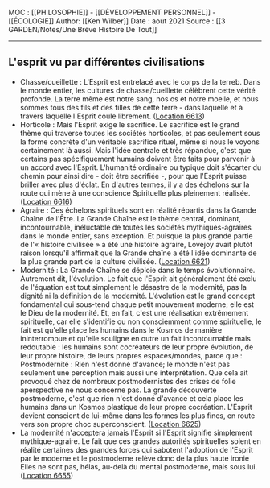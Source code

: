 MOC : [[PHILOSOPHIE]] - [[DÉVELOPPEMENT PERSONNEL]] - [[ÉCOLOGIE]]
Author: [[Ken Wilber]]
Date : aout 2021
Source : [[3 GARDEN/Notes/Une Brève Histoire De Tout]]
***

## L'esprit vu par différentes civilisations
- Chasse/cueillette : L'Esprit est entrelacé avec le corps de la terreb. Dans le monde entier, les cultures de chasse/cueillette célèbrent cette vérité profonde. La terre même est notre sang, nos os et notre moelle, et nous sommes tous des fils et des filles de cette terre - dans laquelle et à travers laquelle l'Esprit coule librement. ([Location 6613](https://readwise.io/to_kindle?action=open&asin=B07MQ681WQ&location=6613))
- Horticole : Mais l'Esprit exige le sacrifice. Le sacrifice est le grand thème qui traverse toutes les sociétés horticoles, et pas seulement sous la forme concrète d'un véritable sacrifice rituel, même si nous le voyons certainement là aussi. Mais l'idée centrale et très répandue, c'est que certains pas spécifiquement humains doivent être faits pour parvenir à un accord avec l'Esprit. L'humanité ordinaire ou typique doit s'écarter du chemin pour ainsi dire - doit être sacrifiée -, pour que l'Esprit puisse briller avec plus d'éclat. En d'autres termes, il y a des échelons sur la route qui mène à une conscience Spirituelle plus pleinement réalisée. ([Location 6616](https://readwise.io/to_kindle?action=open&asin=B07MQ681WQ&location=6616))
- Agraire : Ces échelons spirituels sont en réalité répartis dans la Grande Chaîne de l'Être. La Grande Chaîne est le thème central, dominant, incontournable, inéluctable de toutes les sociétés mythiques-agraires dans le monde entier, sans exception. Et puisque la plus grande partie de l'« histoire civilisée » a été une histoire agraire, Lovejoy avait plutôt raison lorsqu'il affirmait que la Grande chaîne a été l'idée dominante de la plus grande part de la culture civilisée. ([Location 6621](https://readwise.io/to_kindle?action=open&asin=B07MQ681WQ&location=6621))
- Modernité : La Grande Chaîne se déploie dans le temps évolutionnaire. Autrement dit, l'évolution. Le fait que l'Esprit ait généralement été exclu de l'équation est tout simplement le désastre de la modernité, pas la dignité ni la définition de la modernité. L'évolution est le grand concept fondamental qui sous-tend chaque petit mouvement moderne; elle est le Dieu de la modernité. Et, en fait, c'est une réalisation extrêmement spirituelle, car elle s'identifie ou non consciemment comme spirituelle, le fait est qu'elle place les humains dans le Kosmos de manière ininterrompue et qu'elle souligne en outre un fait incontournable mais redoutable : les humains sont cocréateurs de leur propre évolution, de leur propre histoire, de leurs propres espaces/mondes, parce que : Postmodernité : Rien n'est donné d'avance; le monde n'est pas seulement une perception mais aussi une interprétation. Que cela ait provoqué chez de nombreux postmodernistes des crises de folie aperspective ne nous concerne pas. La grande découverte postmoderne, c'est que rien n'est donné d'avance et cela place les humains dans un Kosmos plastique de leur propre cocréation. L'Esprit devient conscient de lui-même dans les formes les plus fines, en route vers son propre choc superconscient. ([Location 6625](https://readwise.io/to_kindle?action=open&asin=B07MQ681WQ&location=6625))
- La modernité n'acceptera jamais l'Esprit si l'Esprit signifie simplement mythique-agraire. Le fait que ces grandes autorités spirituelles soient en réalité certaines des grandes forces qui sabotent l'adoption de l'Esprit par le moderne et le postmoderne relève donc de la plus haute ironie Elles ne sont pas, hélas, au-delà du mental postmoderne, mais sous lui. ([Location 6655](https://readwise.io/to_kindle?action=open&asin=B07MQ681WQ&location=6655))